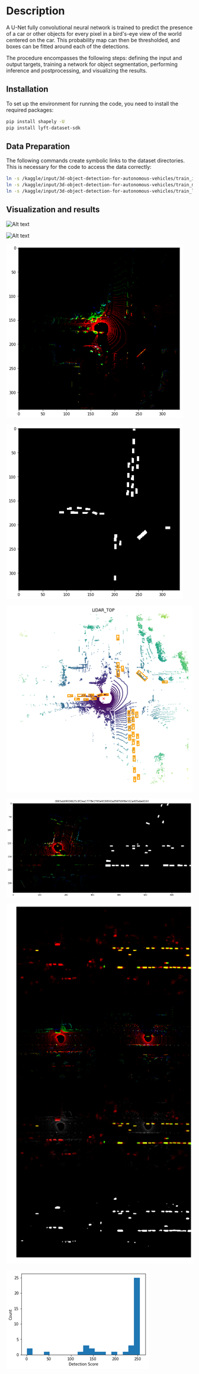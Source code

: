 # Description
A U-Net fully convolutional neural network is trained to predict the presence of a car or other objects for every pixel in a bird's-eye view of the world centered on the car. This probability map can then be thresholded, and boxes can be fitted around each of the detections. 

The procedure encompasses the following steps: defining the input and output targets, training a network for object segmentation, performing inference and postprocessing, and visualizing the results.




## Installation
To set up the environment for running the code, you need to install the required packages:

```bash
pip install shapely -U
pip install lyft-dataset-sdk
```

## Data Preparation
The following commands create symbolic links to the dataset directories. This is necessary for the code to access the data correctly:

```bash
ln -s /kaggle/input/3d-object-detection-for-autonomous-vehicles/train_images images
ln -s /kaggle/input/3d-object-detection-for-autonomous-vehicles/train_maps maps
ln -s /kaggle/input/3d-object-detection-for-autonomous-vehicles/train_lidar lidar
```

## Visualization and results

![Alt text](images/Animation1.gif)

![Alt text](images/Animation2.gif)

![Alt text](images\results_1.png)

![Alt text](images\results_2.png)

![Alt text](images\results_3.png)

![Alt text](images\results_4.png)

![Alt text](images\results_5.png)

![Alt text](images\results_6.png)

